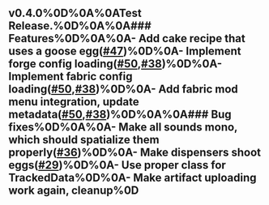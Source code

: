 ## v0.4.0%0D%0A%0ATest Release.%0D%0A%0A### Features%0D%0A%0A- Add cake recipe that uses a goose egg([#47](https://github.com/Okabintaro/UntitledDuckMod/issues/47))%0D%0A- Implement forge config loading([#50](https://github.com/Okabintaro/UntitledDuckMod/issues/50),[#38](https://github.com/Okabintaro/UntitledDuckMod/issues/38))%0D%0A- Implement fabric config loading([#50](https://github.com/Okabintaro/UntitledDuckMod/issues/50),[#38](https://github.com/Okabintaro/UntitledDuckMod/issues/38))%0D%0A- Add fabric mod menu integration, update metadata([#50](https://github.com/Okabintaro/UntitledDuckMod/issues/50),[#38](https://github.com/Okabintaro/UntitledDuckMod/issues/38))%0D%0A%0A### Bug fixes%0D%0A%0A- Make all sounds mono, which should spatialize them properly([#36](https://github.com/Okabintaro/UntitledDuckMod/issues/36))%0D%0A- Make dispensers shoot eggs([#29](https://github.com/Okabintaro/UntitledDuckMod/issues/29))%0D%0A- Use proper class for TrackedData%0D%0A- Make artifact uploading work again, cleanup%0D
